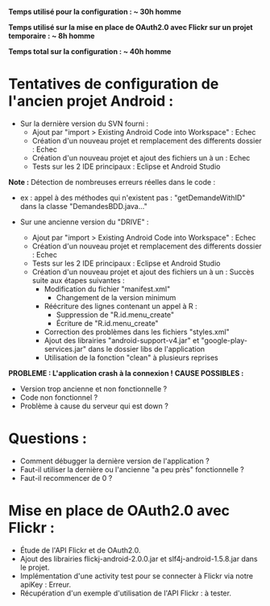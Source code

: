 **Temps utilisé pour la configuration : ~ 30h homme**

**Temps utilisé sur la mise en place de OAuth2.0 avec Flickr sur un projet temporaire : ~ 8h homme**

**Temps total sur la configuration : ~ 40h homme**

# Tentatives de configuration de l'ancien projet Android : #

  * Sur la dernière version du SVN fourni :
    * Ajout par "import > Existing Android Code into Workspace" : Echec
    * Création d'un nouveau projet et remplacement des differents dossier : Echec
    * Création d'un nouveau projet et ajout des fichiers un à un : Echec
    * Tests sur les 2 IDE principaux : Eclipse et Android Studio

**Note :**
Détection de nombreuses erreurs réelles dans le code :
  * ex : appel à des méthodes qui n'existent pas : "getDemandeWithID" dans la classe "DemandesBDD.java..."

  * Sur une ancienne version du "DRIVE" :
    * Ajout par "import > Existing Android Code into Workspace" : Echec
    * Création d'un nouveau projet et remplacement des differents dossier : Echec
    * Tests sur les 2 IDE principaux : Eclipse et Android Studio
    * Création d'un nouveau projet et ajout des fichiers un à un : Succès suite aux étapes suivantes :
      * Modification du fichier "manifest.xml"
        * Changement de la version minimum
      * Réécriture des lignes contenant un appel à R :
        * Suppression de "R.id.menu\_create"
        * Écriture de "R.id.menu\_create"
      * Correction des problèmes dans les fichiers "styles.xml"
      * Ajout des librairies "android-support-v4.jar" et "google-play-services.jar" dans le dossier libs de l'application
      * Utilisation de la fonction "clean" à plusieurs reprises

**PROBLEME : L'application crash à la connexion !**
**CAUSE POSSIBLES :**
  * Version trop ancienne et non fonctionnelle ?
  * Code non fonctionnel ?
  * Problème à cause du serveur qui est down ?

# Questions : #
  * Comment débugger la dernière version de l'application ?
  * Faut-il utiliser la dernière ou l'ancienne "a peu près" fonctionnelle ?
  * Faut-il recommencer de 0 ?

# Mise en place de OAuth2.0 avec Flickr : #
  * Étude de l'API Flickr et de OAuth2.0.
  * Ajout des librairies flickj-android-2.0.0.jar et slf4j-android-1.5.8.jar dans le projet.
  * Implémentation d'une activity test pour se connecter à Flickr via notre apiKey : Erreur.
  * Récupération d'un exemple d'utilisation de l'API Flickr : à tester.